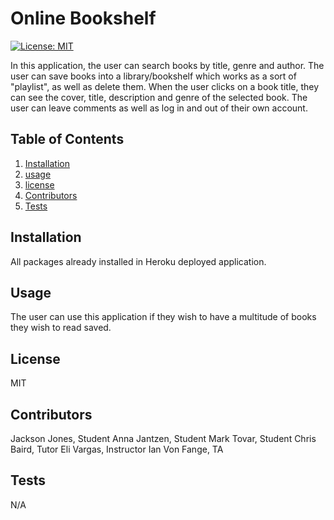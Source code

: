 # Online Bookshelf

   [![License: MIT](https://img.shields.io/badge/License-MIT-yellow.svg)](https://opensource.org/licenses/MIT)

  In this application, the user can search books by title, genre and author. The user can save books into a library/bookshelf which works as a sort of "playlist", as well as delete them. When the user clicks on a book title, they can see the cover, title, description and genre of the selected book. The user can leave comments as well as log in and out of their own account.

  ## Table of Contents
  1. [Installation](#installation)
  2. [usage](#usageinfo)
  3. [license](#licenses)
  4. [Contributors](#contribution)
  5. [Tests](#testing)

  ## Installation
  All packages already installed in Heroku deployed application.

  ## Usage
  The user can use this application if they wish to have a multitude of books they wish to read saved.

  ## License
  MIT

  ## Contributors
  Jackson Jones, Student
  Anna Jantzen, Student
  Mark Tovar, Student
  Chris Baird, Tutor
  Eli Vargas, Instructor
  Ian Von Fange, TA
  

  ## Tests
  N/A
